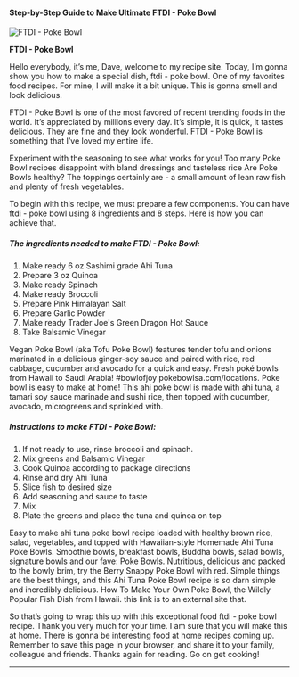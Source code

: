             

#### Step-by-Step Guide to Make Ultimate FTDI - Poke Bowl

![FTDI - Poke Bowl](https://img-global.cpcdn.com/recipes/3d7770d249b19f2b/751x532cq70/ftdi-poke-bowl-recipe-main-photo.jpg)

**FTDI - Poke Bowl**

Hello everybody, it’s me, Dave, welcome to my recipe site. Today, I’m gonna show you how to make a special dish, ftdi - poke bowl. One of my favorites food recipes. For mine, I will make it a bit unique. This is gonna smell and look delicious.

FTDI - Poke Bowl is one of the most favored of recent trending foods in the world. It’s appreciated by millions every day. It’s simple, it is quick, it tastes delicious. They are fine and they look wonderful. FTDI - Poke Bowl is something that I’ve loved my entire life.

Experiment with the seasoning to see what works for you! Too many Poke Bowl recipes disappoint with bland dressings and tasteless rice Are Poke Bowls healthy? The toppings certainly are - a small amount of lean raw fish and plenty of fresh vegetables.

To begin with this recipe, we must prepare a few components. You can have ftdi - poke bowl using 8 ingredients and 8 steps. Here is how you can achieve that.

##### The ingredients needed to make FTDI - Poke Bowl:

1.  Make ready 6 oz Sashimi grade Ahi Tuna
2.  Prepare 3 oz Quinoa
3.  Make ready Spinach
4.  Make ready Broccoli
5.  Prepare Pink Himalayan Salt
6.  Prepare Garlic Powder
7.  Make ready Trader Joe's Green Dragon Hot Sauce
8.  Take Balsamic Vinegar

Vegan Poke Bowl (aka Tofu Poke Bowl) features tender tofu and onions marinated in a delicious ginger-soy sauce and paired with rice, red cabbage, cucumber and avocado for a quick and easy. Fresh poké bowls from Hawaii to Saudi Arabia! #bowlofjoy pokebowlsa.com/locations. Poke bowl is easy to make at home! This ahi poke bowl is made with ahi tuna, a tamari soy sauce marinade and sushi rice, then topped with cucumber, avocado, microgreens and sprinkled with.

##### Instructions to make FTDI - Poke Bowl:

1.  If not ready to use, rinse broccoli and spinach.
2.  Mix greens and Balsamic Vinegar
3.  Cook Quinoa according to package directions
4.  Rinse and dry Ahi Tuna
5.  Slice fish to desired size
6.  Add seasoning and sauce to taste
7.  Mix
8.  Plate the greens and place the tuna and quinoa on top

Easy to make ahi tuna poke bowl recipe loaded with healthy brown rice, salad, vegetables, and topped with Hawaiian-style Homemade Ahi Tuna Poke Bowls. Smoothie bowls, breakfast bowls, Buddha bowls, salad bowls, signature bowls and our fave: Poke Bowls. Nutritious, delicious and packed to the bowly brim, try the Berry Snappy Poke Bowl with red. Simple things are the best things, and this Ahi Tuna Poke Bowl recipe is so darn simple and incredibly delicious. How To Make Your Own Poke Bowl, the Wildly Popular Fish Dish from Hawaii. this link is to an external site that.

So that’s going to wrap this up with this exceptional food ftdi - poke bowl recipe. Thank you very much for your time. I am sure that you will make this at home. There is gonna be interesting food at home recipes coming up. Remember to save this page in your browser, and share it to your family, colleague and friends. Thanks again for reading. Go on get cooking!

* * *